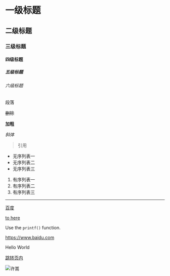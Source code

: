 # 一级标题
## 二级标题
### 三级标题
#### 四级标题
##### 五级标题
###### 六级标题
段落

~~删除~~

**加粗**

*斜体*
>引用

* 无序列表一
* 无序列表二
* 无序列表三

1. 有序列表一
2. 有序列表二
3. 有序列表三

***
[百度](https://www.baidu.com)

[to here][here]

[here]: https://www.baidu.com "百度"
Use the `printf()` function.

<https://www.baidu.com>

<span id="跳转页内">Hello World</span>

[跳转页内](#跳转页内)

![许嵩](http://b.hiphotos.baidu.com/imgad/pic/item/242dd42a2834349bf6920c8ec1ea15ce36d3be21.jpg)